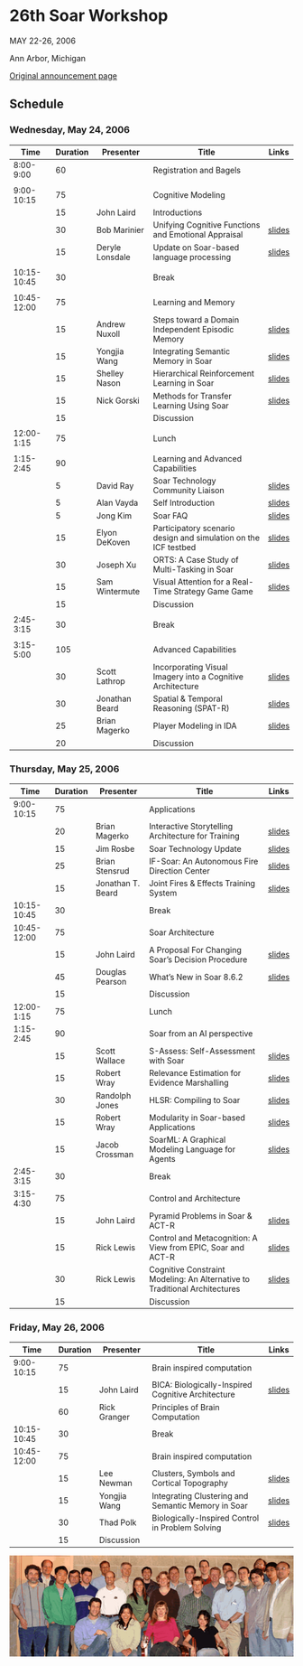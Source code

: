 # 26th Soar Workshop

MAY 22-26, 2006

Ann Arbor, Michigan

[Original announcement page](26_announcement.html)

## Schedule

### Wednesday, May 24, 2006

| Time       | Duration | Presenter       | Title                                               | Links                                                     |
|------------|----------|-----------------|-----------------------------------------------------|-----------------------------------------------------------|
| 8:00-9:00  | 60       |                 | Registration and Bagels                             |                                                           |
|            |          |                 |                                                     |                                                           |
| 9:00-10:15 | 75       |                 | Cognitive Modeling                                  |                                                           |
|            | 15       | John Laird      | Introductions                                       |                                                           |
|            | 30       | Bob Marinier    | Unifying Cognitive Functions and Emotional Appraisal| [slides](https://raw.githubusercontent.com/SoarGroup/website-downloads/main/workshops/26/proceedings/Marinier_SW26.pdf)                     |
|            | 15       | Deryle Lonsdale | Update on Soar-based language processing            | [slides](https://raw.githubusercontent.com/SoarGroup/website-downloads/main/workshops/26/proceedings/lonsdale1.pdf)                         |
|            |          |                 |                                                     |                                                           |
| 10:15-10:45| 30       |                 | Break                                               |                                                           |
|            |          |                 |                                                     |                                                           |
| 10:45-12:00| 75       |                 | Learning and Memory                                 |                                                           |
|            | 15       | Andrew Nuxoll   | Steps toward a Domain Independent Episodic Memory   | [slides](https://raw.githubusercontent.com/SoarGroup/website-downloads/main/workshops/26/proceedings/Nuxoll.pdf)                            |
|            | 15       | Yongjia Wang    | Integrating Semantic Memory in Soar                 | [slides](https://raw.githubusercontent.com/SoarGroup/website-downloads/main/workshops/26/proceedings/Wang1_new.pdf)                         |
|            | 15       | Shelley Nason   | Hierarchical Reinforcement Learning in Soar         | [slides](https://raw.githubusercontent.com/SoarGroup/website-downloads/main/workshops/26/proceedings/Nason.pdf)                             |
|            | 15       | Nick Gorski     | Methods for Transfer Learning Using Soar            | [slides](https://raw.githubusercontent.com/SoarGroup/website-downloads/main/workshops/26/proceedings/Gorski.pdf)                            |
|            | 15       |                 | Discussion                                          |                                                           |
|            |          |                 |                                                     |                                                           |
| 12:00-1:15 | 75       |                 | Lunch                                               |                                                           |
|            |          |                 |                                                     |                                                           |
| 1:15-2:45  | 90       |                 | Learning and Advanced Capabilities                  |                                                           |
|            | 5        | David Ray       | Soar Technology Community Liaison                   | [slides](https://raw.githubusercontent.com/SoarGroup/website-downloads/main/workshops/26/proceedings/ray.pdf)                               |
|            | 5        | Alan Vayda      | Self Introduction                                   | [slides](https://raw.githubusercontent.com/SoarGroup/website-downloads/main/workshops/26/proceedings/vayda.pdf)                             |
|            | 5        | Jong Kim        | Soar FAQ                                            | [slides](https://raw.githubusercontent.com/SoarGroup/website-downloads/main/workshops/26/proceedings/Kim.pdf)                               |
|            | 15       | Elyon DeKoven   | Participatory scenario design and simulation on the ICF testbed | [slides](https://raw.githubusercontent.com/SoarGroup/website-downloads/main/workshops/26/proceedings/DeKoven.pdf)                  |
|            | 30       | Joseph Xu       | ORTS: A Case Study of Multi-Tasking in Soar         | [slides](https://raw.githubusercontent.com/SoarGroup/website-downloads/main/workshops/26/proceedings/Xu2.pdf)                               |
|            | 15       | Sam Wintermute  | Visual Attention for a Real-Time Strategy Game Game | [slides](https://raw.githubusercontent.com/SoarGroup/website-downloads/main/workshops/26/proceedings/Wintermute.pdf)                        |
|            | 15       |                 | Discussion                                          |                                                           |
|            |          |                 |                                                     |                                                           |
| 2:45-3:15  | 30       |                 | Break                                               |                                                           |
|            |          |                 |                                                     |                                                           |
| 3:15-5:00  | 105      |                 | Advanced Capabilities                               |                                                           |
|            | 30       | Scott Lathrop   | Incorporating Visual Imagery into a Cognitive Architecture | [slides](https://raw.githubusercontent.com/SoarGroup/website-downloads/main/workshops/26/proceedings/lathrop.pdf)                  |
|            | 30       | Jonathan Beard  | Spatial & Temporal Reasoning (SPAT-R)               | [slides](https://raw.githubusercontent.com/SoarGroup/website-downloads/main/workshops/26/proceedings/BEARD_Soar26_SPAT-R_v2.0.pdf)          |
|            | 25       | Brian Magerko   | Player Modeling in IDA                              | [slides](https://raw.githubusercontent.com/SoarGroup/website-downloads/main/workshops/26/proceedings/magerko1.IDA.pdf)                      |
|            | 20       |                 | Discussion                                          |                                                           |

### Thursday, May 25, 2006

| Time       | Duration | Presenter       | Title                                               | Links                                                                                   |
|------------|----------|-----------------|-----------------------------------------------------|-----------------------------------------------------------------------------------------|
| 9:00-10:15  | 75       |                 | Applications                                        |                                                                                         |
|            | 20       | Brian Magerko   | Interactive Storytelling Architecture for Training  | [slides](https://raw.githubusercontent.com/SoarGroup/website-downloads/main/workshops/26/proceedings/magerko2.ISAT.pdf)                                                   |
|            | 15       | Jim Rosbe       | Soar Technology Update                              | [slides](https://raw.githubusercontent.com/SoarGroup/website-downloads/main/workshops/26/proceedings/Rosbe.pdf)                                                           |
|            | 25       | Brian Stensrud  | IF-Soar: An Autonomous Fire Direction Center        | [slides](https://raw.githubusercontent.com/SoarGroup/website-downloads/main/workshops/26/proceedings/stensrud.pdf)                                                        |
|            | 15       | Jonathan T. Beard | Joint Fires & Effects Training System              | [slides](https://raw.githubusercontent.com/SoarGroup/website-downloads/main/workshops/26/proceedings/BEARD_Soar26_JFETS_v2.0.pdf)                                          |
| 10:15-10:45 | 30       |                 | Break                                               |                                                                                         |
| 10:45-12:00 | 75       |                 | Soar Architecture                                   |                                                                                         |
|            | 15       | John Laird      | A Proposal For Changing Soar’s Decision Procedure  | [slides](https://raw.githubusercontent.com/SoarGroup/website-downloads/main/workshops/26/proceedings/Laird1.pdf)                                                          |
|            | 45       | Douglas Pearson | What’s New in Soar 8.6.2                            | [slides](https://raw.githubusercontent.com/SoarGroup/website-downloads/main/workshops/26/proceedings/Pearson-Soar26.pdf)                                                  |
|            | 15       |                 | Discussion                                          |                                                                                         |
| 12:00-1:15  | 75       |                 | Lunch                                               |                                                                                         |
| 1:15-2:45   | 90       |                 | Soar from an AI perspective                         |                                                                                         |
|            | 15       | Scott Wallace   | S-Assess: Self-Assessment with Soar                 | [slides](https://raw.githubusercontent.com/SoarGroup/website-downloads/main/workshops/26/proceedings/wallace.pdf)                                                         |
|            | 15       | Robert Wray     | Relevance Estimation for Evidence Marshalling       | [slides](https://raw.githubusercontent.com/SoarGroup/website-downloads/main/workshops/26/proceedings/RelevanceEstimationforEM.pdf)                                        |
|            | 30       | Randolph Jones  | HLSR: Compiling to Soar                             | [slides](https://raw.githubusercontent.com/SoarGroup/website-downloads/main/workshops/26/proceedings/jones.pdf)                                                           |
|            | 15       | Robert Wray     | Modularity in Soar-based Applications               | [slides](https://raw.githubusercontent.com/SoarGroup/website-downloads/main/workshops/26/proceedings/Modularity_Final.pdf)                                                |
|            | 15       | Jacob Crossman  | SoarML: A Graphical Modeling Language for Agents    | [slides](https://raw.githubusercontent.com/SoarGroup/website-downloads/main/workshops/26/proceedings/Crossman.pdf)                                                        |
| 2:45-3:15   | 30       |                 | Break                                               |                                                                                         |
| 3:15-4:30   | 75       |                 | Control and Architecture                            |                                                                                         |
|            | 15       | John Laird      | Pyramid Problems in Soar & ACT-R                    | [slides](https://raw.githubusercontent.com/SoarGroup/website-downloads/main/workshops/26/proceedings/Laird2.pdf)                                                          |
|            | 15       | Rick Lewis      | Control and Metacognition: A View from EPIC, Soar and ACT-R | [slides](https://raw.githubusercontent.com/SoarGroup/website-downloads/main/workshops/26/proceedings/lewis1.pdf)                          |
|            | 30       | Rick Lewis      | Cognitive Constraint Modeling: An Alternative to Traditional Architectures | [slides](https://raw.githubusercontent.com/SoarGroup/website-downloads/main/workshops/26/proceedings/lewis2.pdf) |
|            | 15       |                 | Discussion                                          |                                                                                         |

### Friday, May 26, 2006

| Time       | Duration | Presenter    | Title                                            | Links                                         |
|------------|----------|--------------|--------------------------------------------------|-----------------------------------------------|
| 9:00-10:15  | 75       |              | Brain inspired computation                       |                                               |
|            | 15       | John Laird   | BICA: Biologically-Inspired Cognitive Architecture | [slides](https://raw.githubusercontent.com/SoarGroup/website-downloads/main/workshops/26/proceedings/Laird3.pdf)               |
|            | 60       | Rick Granger | Principles of Brain Computation                 |                                               |
| 10:15-10:45 | 30       |              | Break                                            |                                               |
| 10:45-12:00 | 75       |              | Brain inspired computation                       |                                               |
|            | 15       | Lee Newman   | Clusters, Symbols and Cortical Topography       | [slides](https://raw.githubusercontent.com/SoarGroup/website-downloads/main/workshops/26/proceedings/newman%20v2.pdf)           |
|            | 15       | Yongjia Wang | Integrating Clustering and Semantic Memory in Soar | [slides](https://raw.githubusercontent.com/SoarGroup/website-downloads/main/workshops/26/proceedings/wang2.pdf)               |
|            | 30       | Thad Polk    | Biologically-Inspired Control in Problem Solving | [slides](https://raw.githubusercontent.com/SoarGroup/website-downloads/main/workshops/26/proceedings/PolkSoar2006.pdf)         |
|            | 15       | Discussion   |                                                  |                                               |

![Participant group photo](https://raw.githubusercontent.com/SoarGroup/website-downloads/main/workshops/26/group_photo.gif)
